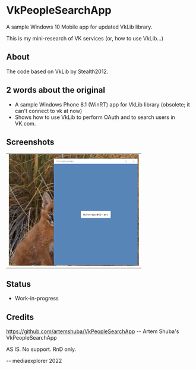 # VkPeopleSearchApp
A sample Windows 10 Mobile app for updated VkLib library. 

This is my mini-research of VK services (or, how to use VkLib...)

## About
The code based on VkLib by Stealth2012. 

## 2 words about the original
- A sample Windows Phone 8.1 (WinRT) app for VkLib library (obsolete; it can't connect to vk at now)
- Shows how to use VkLib to perform OAuth and to search users in VK.com.

## Screenshots
<table><tr>
<td> <img src="Images/shot1.png" alt="Drawing1" style="width: 350px;"/> </td>
</tr></table>

## Status
- Work-in-progress

## Credits
https://github.com/artemshuba/VkPeopleSearchApp -- Artem Shuba's VkPeopleSearchApp

AS IS. No support. RnD only.

-- mediaexplorer 2022

